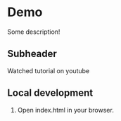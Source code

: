 # Demo

Some description!

## Subheader

Watched tutorial on youtube

## Local development

1. Open index.html in your browser.